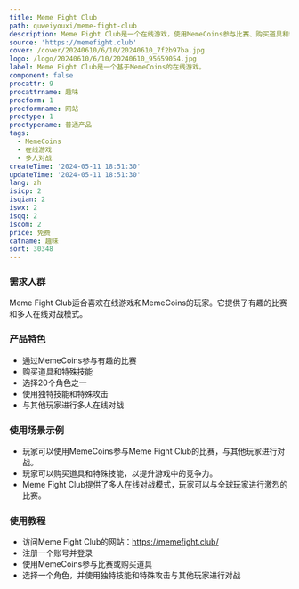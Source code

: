 ```yaml
---
title: Meme Fight Club
path: quweiyouxi/meme-fight-club
description: Meme Fight Club是一个在线游戏，使用MemeCoins参与比赛、购买道具和特殊技能。它提供了20个角色、特殊技能和多人在线竞技模式。
source: 'https://memefight.club'
cover: /cover/20240610/6/10/20240610_7f2b97ba.jpg
logo: /logo/20240610/6/10/20240610_95659054.jpg
label: Meme Fight Club是一个基于MemeCoins的在线游戏。
component: false
procattr: 9
procattrname: 趣味
procform: 1
procformname: 网站
proctype: 1
proctypename: 普通产品
tags:
  - MemeCoins
  - 在线游戏
  - 多人对战
createTime: '2024-05-11 18:51:30'
updateTime: '2024-05-11 18:51:30'
lang: zh
isicp: 2
isqian: 2
iswx: 2
isqq: 2
iscom: 2
price: 免费
catname: 趣味
sort: 30348
---
```




### 需求人群
Meme Fight Club适合喜欢在线游戏和MemeCoins的玩家。它提供了有趣的比赛和多人在线对战模式。

### 产品特色
* 通过MemeCoins参与有趣的比赛
* 购买道具和特殊技能
* 选择20个角色之一
* 使用独特技能和特殊攻击
* 与其他玩家进行多人在线对战

### 使用场景示例
* 玩家可以使用MemeCoins参与Meme Fight Club的比赛，与其他玩家进行对战。
* 玩家可以购买道具和特殊技能，以提升游戏中的竞争力。
* Meme Fight Club提供了多人在线对战模式，玩家可以与全球玩家进行激烈的比赛。

### 使用教程
* 访问Meme Fight Club的网站：https://memefight.club/
* 注册一个账号并登录
* 使用MemeCoins参与比赛或购买道具
* 选择一个角色，并使用独特技能和特殊攻击与其他玩家进行对战

  
